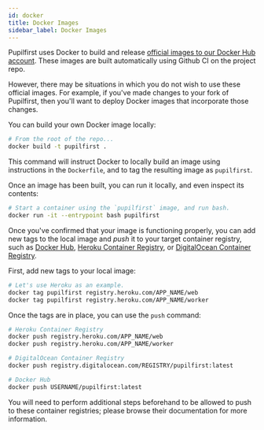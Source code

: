 ```yaml
---
id: docker
title: Docker Images
sidebar_label: Docker Images
---
```


Pupilfirst uses Docker to build and release [official images to our Docker Hub account](https://hub.docker.com/r/pupilfirst/pupilfirst/tags). These images are built automatically using Github CI on the project repo.

However, there may be situations in which you do not wish to use these official images. For example, if you've made changes to your fork of Pupilfirst, then you'll want to deploy Docker images that incorporate those changes.

You can build your own Docker image locally:

```bash
# From the root of the repo...
docker build -t pupilfirst .
```

This command will instruct Docker to locally build an image using instructions in the `Dockerfile`, and to tag the resulting image as `pupilfirst`.

Once an image has been built, you can run it locally, and even inspect its contents:

```bash
# Start a container using the `pupilfirst` image, and run bash.
docker run -it --entrypoint bash pupilfirst
```

Once you've confirmed that your image is functioning properly, you can add new tags to the local image and _push_ it to your target container registry, such as [Docker Hub](https://hub.docker.com), [Heroku Container Registry](https://devcenter.heroku.com/articles/container-registry-and-runtime), or [DigitalOcean Container Registry](https://docs.digitalocean.com/products/container-registry/).

First, add new tags to your local image:

```bash
# Let's use Heroku as an example.
docker tag pupilfirst registry.heroku.com/APP_NAME/web
docker tag pupilfirst registry.heroku.com/APP_NAME/worker
```

Once the tags are in place, you can use the `push` command:

```bash
# Heroku Container Registry
docker push registry.heroku.com/APP_NAME/web
docker push registry.heroku.com/APP_NAME/worker

# DigitalOcean Container Registry
docker push registry.digitalocean.com/REGISTRY/pupilfirst:latest

# Docker Hub
docker push USERNAME/pupilfirst:latest
```

You will need to perform additional steps beforehand to be allowed to push to these container registries; please browse their documentation for more information.

